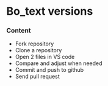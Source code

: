 # Bo_text versions

### Content

-  Fork repository
-  Clone a repository
- Open 2 files in VS code
- Compare and adjust when needed
- Commit and push to github
- Send pull request
